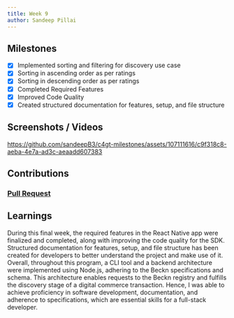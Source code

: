 ```yaml
---
title: Week 9
author: Sandeep Pillai
---
```


## Milestones
- [x] Implemented sorting and filtering for discovery use case
- [x] Sorting in ascending order as per ratings
- [x] Sorting in descending order as per ratings
- [x] Completed Required Features
- [x] Improved Code Quality
- [x] Created structured documentation for features, setup, and file structure 

## Screenshots / Videos 
https://github.com/sandeepB3/c4gt-milestones/assets/107111616/c9f318c8-aeba-4e7a-ad3c-aeaadd607383

## Contributions
### [Pull Request](https://github.com/beckn/BAP-Boilerplate-SDK/pull/9)

## Learnings
During this final week, the required features in the React Native app were finalized and completed, along with improving the code quality for the SDK. Structured documentation for features, setup, and file structure has been created for developers to better understand the project and make use of it. Overall, throughout this program, a CLI tool and a backend architecture were implemented using Node.js, adhering to the Beckn specifications and schema. This architecture enables requests to the Beckn registry and fulfills the discovery stage of a digital commerce transaction. Hence, I was able to achieve proficiency in software development, documentation, and adherence to specifications, which are essential skills for a full-stack developer.
